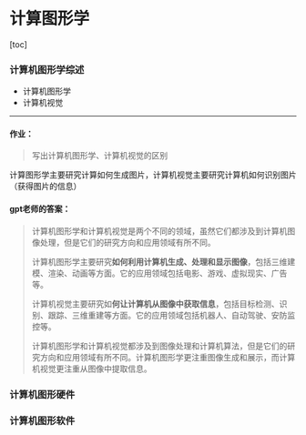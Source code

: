 # 计算图形学

[toc]

### 计算机图形学综述

- 计算机图形学
- 计算机视觉

---

#### 作业：

> 写出计算机图形学、计算机视觉的区别

计算图形学主要研究计算如何生成图片，计算机视觉主要研究计算机如何识别图片（获得图片的信息）

#### gpt老师的答案：

> 计算机图形学和计算机视觉是两个不同的领域，虽然它们都涉及到计算机图像处理，但是它们的研究方向和应用领域有所不同。
>
> 计算机图形学主要研究**如何利用计算机生成、处理和显示图像**，包括三维建模、渲染、动画等方面。它的应用领域包括电影、游戏、虚拟现实、广告等。
>
> 计算机视觉主要研究如**何让计算机从图像中获取信息**，包括目标检测、识别、跟踪、三维重建等方面。它的应用领域包括机器人、自动驾驶、安防监控等。
>
> 计算机图形学和计算机视觉都涉及到图像处理和计算机算法，但是它们的研究方向和应用领域有所不同。计算机图形学更注重图像生成和展示，而计算机视觉更注重从图像中提取信息。

### 计算机图形硬件

### 计算机图形软件

